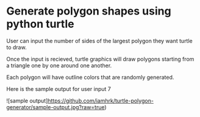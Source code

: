 # Generate polygon shapes using python turtle

User can input the number of sides of the largest polygon they want turtle to draw.

Once the input is recieved, turtle graphics will draw polygons starting from a triangle one by one around one another.

Each polygon will have outline colors that are randomly generated.

Here is the sample output for user input 7


![sample output]https://github.com/iamhrk/turtle-polygon-generator/sample-output.jpg?raw=true)